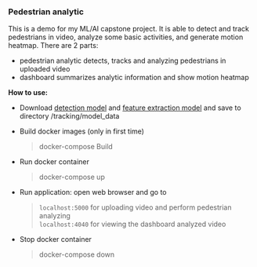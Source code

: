 ### Pedestrian analytic
This is a demo for my ML/AI capstone project. It is able to detect and track pedestrians in video, analyze some basic activities, and generate motion heatmap. There are 2 parts:

   * pedestrian analytic detects, tracks and analyzing pedestrians in uploaded video
   * dashboard summarizes analytic information and show motion heatmap

**How to use:**

* Download [detection model](https://drive.google.com/file/d/1a-F8CpPmf6e5Pr3hDVWhV3KhfynphQiI/view?usp=sharing) and [feature extraction model](https://drive.google.com/file/d/1a-F8CpPmf6e5Pr3hDVWhV3KhfynphQiI/view?usp=sharing) and save to directory /tracking/model_data
    
* Build docker images (only in first time)
  > docker-compose Build

* Run docker container
  > docker-compose up

* Run application: open web browser and go to
  > `localhost:5000` for uploading video and perform pedestrian analyzing\
  > `localhost:4040` for viewing the dashboard analyzed video

* Stop docker container
  > docker-compose down

